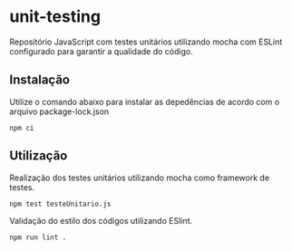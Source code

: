# unit-testing
Repositório JavaScript com testes unitários utilizando mocha com ESLint configurado para garantir a qualidade do código.

## Instalação
Utilize o comando abaixo para instalar as depedências de acordo com o arquivo package-lock.json
```
npm ci
```
## Utilização
Realização dos testes unitários utilizando mocha como framework de testes.
```
npm test testeUnitario.js
```
Validação do estilo dos códigos utilizando ESlint.
```
npm run lint .
```
